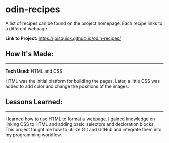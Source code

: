 # odin-recipes

A list of recipes can be found on the project homepage. Each recipe links to a different webpage.

**Link to Project:** https://jbisquick.github.io/odin-recipes/

## How It's Made:
----

**Tech Used:** HTML and CSS

HTML was the initial platform for building the pages. Later, a little CSS was added to add color and change the positions of the images. 

## Lessons Learned:
----

I learned how to use HTML to format a webpage. I gained knowledge on linking CSS to HTML and adding basic selectors and decloration blocks. This project taught me how to utilize Git and GitHub and integrate them into my programming workflow.
